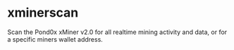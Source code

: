 # xminerscan
Scan the Pond0x xMiner v2.0 for all realtime mining activity and data, or for a specific miners wallet address.
